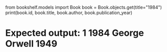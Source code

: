 from bookshelf.models import Book
book = Book.objects.get(title="1984")
print(book.id, book.title, book.author, book.publication_year)
# Expected output: 1 1984 George Orwell 1949